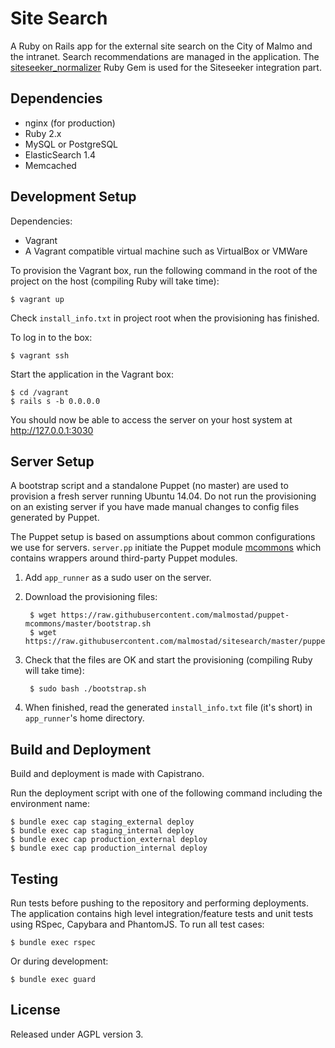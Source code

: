 # Site Search

A Ruby on Rails app for the external site search on the City of Malmo and the intranet. Search recommendations are managed in the application. The [siteseeker_normalizer](https://github.com/malmostad/siteseeker_normalizer) Ruby Gem is used for the Siteseeker integration part.

## Dependencies
* nginx (for production)
* Ruby 2.x
* MySQL or PostgreSQL
* ElasticSearch 1.4
* Memcached

## Development Setup

Dependencies:

* Vagrant
* A Vagrant compatible virtual machine such as VirtualBox or VMWare

To provision the Vagrant box, run the following command in the root of the project on the host (compiling Ruby will take time):

```shell
$ vagrant up
```

Check `install_info.txt` in project root when the provisioning has finished.

To log in to the box:

```shell
$ vagrant ssh
```

Start the application in the Vagrant box:

```shell
$ cd /vagrant
$ rails s -b 0.0.0.0
```

You should now be able to access the server on your host system at http://127.0.0.1:3030


## Server Setup

A bootstrap script and a standalone Puppet (no master) are used to provision a fresh server running Ubuntu 14.04. Do not run the provisioning on an existing server if you have made manual changes to config files generated by Puppet.

The Puppet setup is based on assumptions about common configurations we use for servers. `server.pp` initiate the Puppet module [mcommons](https://github.com/malmostad/puppet-mcommons) which contains wrappers around third-party Puppet modules.

1. Add `app_runner` as a sudo user on the server.
2. Download the provisioning files:

        $ wget https://raw.githubusercontent.com/malmostad/puppet-mcommons/master/bootstrap.sh
        $ wget https://raw.githubusercontent.com/malmostad/sitesearch/master/puppet/server.pp

3. Check that the files are OK and start the provisioning (compiling Ruby will take time):

        $ sudo bash ./bootstrap.sh

4. When finished, read the generated `install_info.txt` file (it's short) in `app_runner`'s home directory.


## Build and Deployment
Build and deployment is made with Capistrano.

Run the deployment script with one of the following command including the environment name:

```shell
$ bundle exec cap staging_external deploy
$ bundle exec cap staging_internal deploy
$ bundle exec cap production_external deploy
$ bundle exec cap production_internal deploy
```

## Testing
Run tests before pushing to the repository and performing deployments. The application contains high level integration/feature tests and unit tests using RSpec, Capybara and PhantomJS. To run all test cases:

```shell
$ bundle exec rspec
```
Or during development:

```shell
$ bundle exec guard
```

## License
Released under AGPL version 3.
